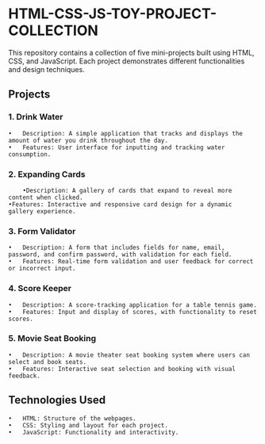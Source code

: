 # HTML-CSS-JS-TOY-PROJECT-COLLECTION

This repository contains a collection of five mini-projects built using HTML, CSS, and JavaScript. Each project demonstrates different functionalities and design techniques.

## Projects

### 1.	Drink Water
	•	Description: A simple application that tracks and displays the amount of water you drink throughout the day.
	•	Features: User interface for inputting and tracking water consumption.

### 2.	Expanding Cards
        •Description: A gallery of cards that expand to reveal more content when clicked.
	•Features: Interactive and responsive card design for a dynamic gallery experience.

### 3.  Form Validator
	•	Description: A form that includes fields for name, email, password, and confirm password, with validation for each field.
	•	Features: Real-time form validation and user feedback for correct or incorrect input.

### 4.	Score Keeper
	•	Description: A score-tracking application for a table tennis game.
	•	Features: Input and display of scores, with functionality to reset scores.

### 5.	Movie Seat Booking
	•	Description: A movie theater seat booking system where users can select and book seats.
	•	Features: Interactive seat selection and booking with visual feedback.

## Technologies Used

	•	HTML: Structure of the webpages.
	•	CSS: Styling and layout for each project.
	•	JavaScript: Functionality and interactivity.
